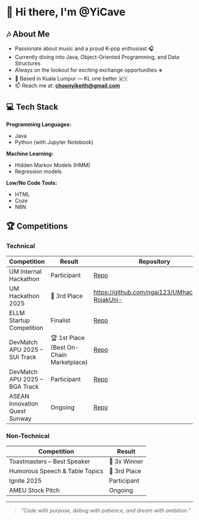 # 👋 Hi there, I'm @YiCave

## 🎶 About Me
- Passionate about music and a proud K-pop enthusiast 🎧  
- Currently diving into Java, Object-Oriented Programming, and Data Structures  
- Always on the lookout for exciting exchange opportunities ✈️  
- 📍 Based in Kuala Lumpur — KL one better 🇲🇾  
- 📫 Reach me at: **choonyikeith@gmail.com**

## 💻 Tech Stack
**Programming Languages:**  
- Java  
- Python (with Jupyter Notebook)  

**Machine Learning:**  
- Hidden Markov Models (HMM)  
- Regression models  

**Low/No Code Tools:**  
- HTML  
- Coze  
- N8N  

## 🏆 Competitions

### Technical
| Competition | Result | Repository |
|-------------|--------|------------|
| UM Internal Hackathon | Participant | [Repo](#) |
| UM Hackathon 2025 | 🥉 3rd Place | https://github.com/ngai123/UMhackathon-RojakUni- |
| ELLM Startup Competition | Finalist | [Repo](#) |
| DevMatch APU 2025 – SUI Track | 🏆 1st Place (Best On-Chain Marketplace) | [Repo](#) |
| DevMatch APU 2025 – BGA Track | Participant | [Repo](#) |
| ASEAN Innovation Quest Sunway | Ongoing | [Repo](#) |

### Non-Technical
| Competition | Result |
|-------------|--------|
| Toastmasters – Best Speaker | 🏅 3x Winner |
| Humorous Speech & Table Topics | 🥉 3rd Place |
| Ignite 2025 | Participant |
| AMEU Stock Pitch | Ongoing |

---

> *“Code with purpose, debug with patience, and dream with ambition.”*
